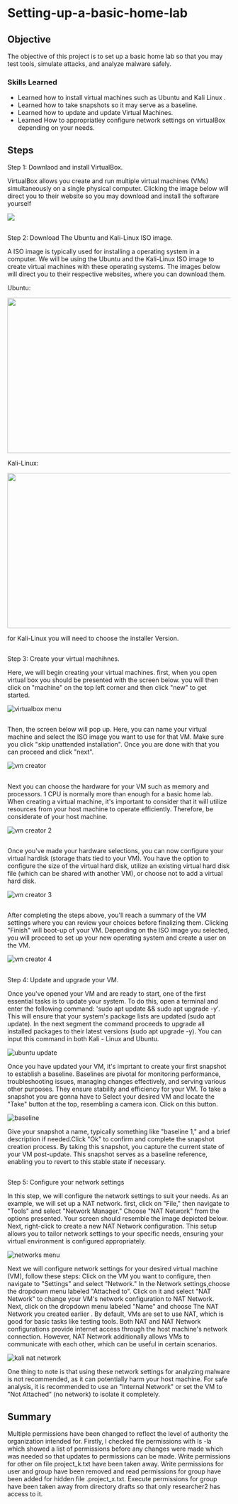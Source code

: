# Setting-up-a-basic-home-lab

## Objective
The objective of this project is to set up a basic home lab so that you may test tools, simulate attacks, and analyze malware safely.


### Skills Learned

- Learned how to install virtual machines such as Ubuntu and Kali Linux .
- Learned how to take snapshots so it may serve as a baseline.
- Learned how to update and update Virtual Machines.
- Learned How to appropriatley configure network settings on virtualBox depending on your needs.

## Steps

Step 1:
Downlaod and install VirtualBox.

VirtualBox allows you create and run multiple virtual machines (VMs) simultaneously on a single physical computer. Clicking the image below will direct you to their website so you may download and install the software yourself 

<a href="https://www.virtualbox.org/wiki/Downloads"><img src="https://github.com/user-attachments/assets/ed49af36-1b5c-44d3-b9df-4ebfe148e32a"></a>
##
Step 2:
Download The Ubuntu and Kali-Linux ISO image.

A ISO image is typically used for installing a operating system in a computer. We will be using the Ubuntu and the Kali-Linux ISO image to create virtual machines with these operating systems. The images below will direct you to their respective websites, where you can download them.

Ubuntu:

<a href="https://ubuntu.com/download/desktop#how-to-install"><img src="https://github.com/user-attachments/assets/93922b10-cbbf-4581-91f5-4f6f359706dc" width="600" height="350"></a>

Kali-Linux:

<a href="https://www.kali.org/get-kali/#kali-installer-images"><img src="https://github.com/user-attachments/assets/8e975e6b-6306-4b07-abd9-7d58f5612214" width="600" height="350"></a>

for Kali-Linux you will need to choose the installer Version.
##
Step 3:
Create your virtual machihnes.

Here, we will begin creating your virtual machines. first, when you open virtual box you should be presented with the screen below.
you will then click on "machine" on the top left corner and then click "new" to get started.

![virtualbox menu](https://github.com/user-attachments/assets/cbe41dc7-3f33-4570-b570-b63cc8b8829d)
##
Then, the screen below will pop up. Here, you can name your virtual machine and select the ISO image you want to use for that VM. Make sure you click "skip unattended installation". Once you are done with that you can proceed and click "next".

![vm creator](https://github.com/user-attachments/assets/3e8aa435-d0b0-400a-9a3e-37543320e72e)
##
Next you can choose the hardware for your VM such as memory and processors. 1 CPU is normally more than enough for a basic home lab. When creating a virtual machine, it's important to consider that it will utilize resources from your host machine to operate efficiently. Therefore, be considerate of your host machine. 

![vm creator 2](https://github.com/user-attachments/assets/dc7b732e-261d-4467-a3cc-de3a881088f4)
##
Once you've made your hardware selections, you can now configure your virtual hardisk (storage thats tied to your VM). You have the option to configure the size of the virtual hard disk, utilize an existing virtual hard disk file (which can be shared with another VM), or choose not to add a virtual hard disk.

![vm creator 3](https://github.com/user-attachments/assets/9f9d58f3-a522-4190-8112-bfa7c0198ced)
##
After completing the steps above, you'll reach a summary of the VM settings where you can review your choices before finalizing them. Clicking "Finish" will boot-up of your VM. Depending on the ISO image you selected, you will proceed to set up your new operating system and create a user on the VM.

![vm creator 4](https://github.com/user-attachments/assets/565885f9-27c7-4645-835d-0d12f7ddefe8)
##
Step 4:
Update and upgrade your VM.

Once you've opened your VM and are ready to start, one of the first essential tasks is to update your system. To do this, open a terminal and enter the following command: 'sudo apt update && sudo apt upgrade -y'.
This will ensure that your system's package lists are updated (sudo apt update). In the next segment the command proceeds to upgrade all installed packages to their latest versions (sudo apt upgrade -y). You can input this command in both Kali - Linux and Ubuntu.

![ubuntu update](https://github.com/user-attachments/assets/addd36ff-4cab-41b6-a78b-c987533dd2e6)


Once you have updated your VM, it's imprtant to create your first snapshot to establish a baseline. Baselines are pivotal for monitoring performance, troubleshooting issues, managing changes effectively, and serving various other purposes. They ensure stability and efficiency for your VM.
To take a snapshot you are gonna have to Select your desired VM and locate the "Take" button at the top, resembling a camera icon.
Click on this button.

![baseline](https://github.com/user-attachments/assets/9ccdb6f8-0942-41be-b834-e20c07a6ffed)

 Give your snapshot a name, typically something like "baseline 1," and a brief description if needed.Click "Ok" to confirm and complete the snapshot creation process.
By taking this snapshot, you capture the current state of your VM post-update. This snapshot serves as a baseline reference, enabling you to revert to this stable state if necessary.
##
Step 5:
Configure your network settings

In this step, we will configure the network settings to suit your needs. As an example, we will set up a NAT network.
 first, click on "File," then navigate to "Tools" and select "Network Manager." Choose "NAT Network" from the options presented. Your screen should resemble the image depicted below. Next, right-click to create a new NAT Network configuration. This setup allows you to tailor network settings to your specific needs, ensuring your virtual environment is configured appropriately.

![networks menu](https://github.com/user-attachments/assets/a8c22ba9-8eb6-46c9-bc4a-613791f7bb04)


Next we will configure network settings for your desired virtual machine (VM), follow these steps:
Click on the VM you want to configure, then navigate to "Settings" and select "Network."
In the Network settings,choose the dropdown menu labeled "Attached to". Click on it and select "NAT Network" to change your VM's network configuration to NAT Network.
Next, click on the dropdown menu labeled "Name" and choose The NAT Network you created earlier .
By default, VMs are set to use NAT, which is good for basic tasks like testing tools. Both NAT and NAT Network configurations provide internet access through the host machine's network connection.
However, NAT Network additionally allows VMs to communicate with each other, which can be useful in certain scenarios.

![kali nat network](https://github.com/user-attachments/assets/a5e6ad43-ec99-4aac-b4de-023b51d2b4ff)

One thing to note is that using these network settings for analyzing malware is not recommended, as it can potentially harm your host machine. For safe analysis, it is recommended to use an "Internal Network" or set the VM to "Not Attached" (no network) to isolate it completely.

## Summary
Multiple permissions have been changed to reflect the level of authority the organization intended for. Firstly, I checked file permissions with  ls -la which showed a list of permissions before any changes were made which was needed so that updates to permissions can be made.  Write permissions for other on file project_k.txt have been taken away.  Write permissions for user and group have been removed and read permissions for group have been added for hidden file .project_x.txt. Execute permissions for group have been taken away from directory drafts so that only researcher2 has access to it.




